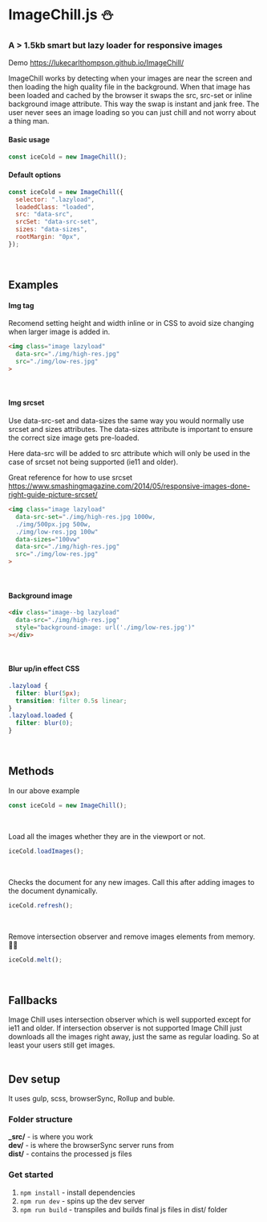 # ImageChill.js ⛄️

### A > 1.5kb smart but lazy loader for responsive images

Demo https://lukecarlthompson.github.io/ImageChill/

ImageChill works by detecting when your images are near the screen and then loading the high quality file in the background. When that image has been loaded and cached by the browser it swaps the src, src-set or inline background image attribute.
This way the swap is instant and jank free. The user never sees an image loading so you can just chill and not worry about a thing man.

#### Basic usage
```javascript
const iceCold = new ImageChill();
```

#### Default options

```javascript
const iceCold = new ImageChill({
  selector: ".lazyload",
  loadedClass: "loaded",
  src: "data-src",
  srcSet: "data-src-set",
  sizes: "data-sizes",
  rootMargin: "0px",
});
```
</br>

## Examples

#### Img tag
Recomend setting height and width inline or in CSS to avoid size changing when larger image is added in.

```html
<img class="image lazyload"
  data-src="./img/high-res.jpg"
  src="./img/low-res.jpg"
>
```
</br>

#### Img srcset
Use data-src-set and data-sizes the same way you would normally use srcset and sizes attributes. The data-sizes attribute is important to ensure the correct size image gets pre-loaded.

Here data-src will be added to src attribute which will only be used in the case of srcset not being supported (ie11 and older).

Great reference for how to use srcset https://www.smashingmagazine.com/2014/05/responsive-images-done-right-guide-picture-srcset/

```html
<img class="image lazyload"
  data-src-set="./img/high-res.jpg 1000w,
  ./img/500px.jpg 500w,
  ./img/low-res.jpg 100w"
  data-sizes="100vw"
  data-src="./img/high-res.jpg"
  src="./img/low-res.jpg"
>
```
</br>

#### Background image

```html
<div class="image--bg lazyload"
  data-src="./img/high-res.jpg"
  style="background-image: url('./img/low-res.jpg')"
></div>
```
</br>

#### Blur up/in effect CSS
```css
.lazyload {
  filter: blur(5px);
  transition: filter 0.5s linear;
}
.lazyload.loaded {
  filter: blur(0);
}
```
</br>


## Methods
In our above example
```javascript
const iceCold = new ImageChill();
```
</br>

Load all the images whether they are in the viewport or not.
```javascript
iceCold.loadImages();
```
</br>

Checks the document for any new images. Call this after adding images to the document dynamically.
```javascript
iceCold.refresh();
```
</br>

Remove intersection observer and remove images elements from memory. 🥶💙
```javascript
iceCold.melt();
```
</br>

## Fallbacks
Image Chill uses intersection observer which is well supported except for ie11 and older.
If intersection observer is not supported Image Chill just downloads all the images right away, just the same as regular loading. So at least your users still get images.
</br>
</br>

## Dev setup
It uses gulp, scss, browserSync, Rollup and buble.

### Folder structure

**\_src/** - is where you work  
**dev/** - is where the browserSync server runs from  
**dist/** - contains the processed js files

### Get started

1. `npm install` - install dependencies
2. `npm run dev` - spins up the dev server
3. `npm run build` - transpiles and builds final js files in dist/ folder
